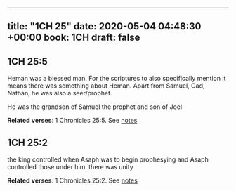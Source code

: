 
---
title: "1CH 25"
date: 2020-05-04 04:48:30 +00:00
book: 1CH
draft: false
---

## 1CH 25:5

Heman was a blessed man. For the scriptures to also specifically mention it means there was something about Heman. Apart from Samuel, Gad, Nathan, he was also a seer/prophet.

He was the grandson of Samuel the prophet and son of Joel

**Related verses**: 1 Chronicles 25:5. See [notes](https://my.bible.com/notes/3421811440058360389)


## 1CH 25:2

the king controlled when Asaph was to begin prophesying and Asaph controlled those under him. there was unity

**Related verses**: 1 Chronicles 25:2. See [notes](https://my.bible.com/notes/3421250009298625171)

